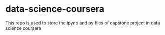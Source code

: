 # data-science-coursera
This repo is used to store the ipynb and py files of capstone project in data science coursera
